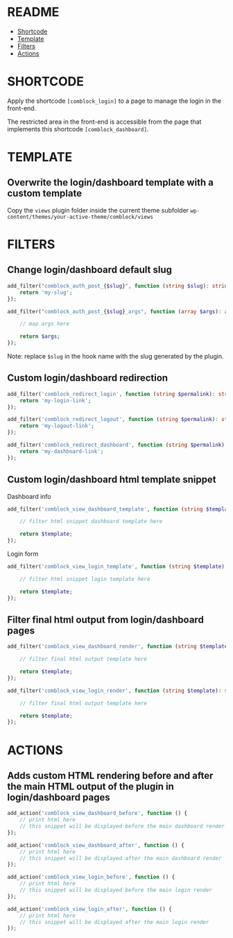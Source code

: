 # README
- [Shortcode](#SHORTCODE)
- [Template](#TEMPLATE)
- [Filters](#FILTERS)
- [Actions](#ACTIONS)

# SHORTCODE
Apply the shortcode ``[comblock_login]`` to a page to manage the login in the front-end.

The restricted area in the front-end is accessible from the page that implements this shortcode ``[comblock_dashboard]``.

# TEMPLATE

## Overwrite the login/dashboard template with a custom template
Copy the ``views`` plugin folder inside the current theme subfolder ```wp-content/themes/your-active-theme/comblock/views```

# FILTERS

## Change login/dashboard default slug
```PHP
add_filter("comblock_auth_post_{$slug}", function (string $slug): string {
    return 'my-slug';
});

add_filter("comblock_auth_post_{$slug}_args", function (array $args): array {

    // map args here

    return $args;
});
```
Note: replace ``$slug`` in the hook name with the slug generated by the plugin.

## Custom login/dashboard redirection
```PHP
add_filter('comblock_redirect_login', function (string $permalink): string {
    return 'my-login-link';
});

add_filter('comblock_redirect_logout', function (string $permalink): string {
    return 'my-logout-link';
});

add_filter('comblock_redirect_dashboard', function (string $permalink): string {
    return 'my-dashboard-link';
});
```

## Custom login/dashboard html template snippet

Dashboard info
```PHP
add_filter('comblock_view_dashboard_template', function (string $template): string {

    // filter html snippet dashboard template here

    return $template;
});
```

Login form
```PHP
add_filter('comblock_view_login_template', function (string $template): string {

    // filter html snippet login template here

    return $template;
});
```

## Filter final html output from login/dashboard pages
```PHP
add_filter('comblock_view_dashboard_render', function (string $template): string {

    // filter final html output template here

    return $template;
});

add_filter('comblock_view_login_render', function (string $template): string {

    // filter final html output template here

    return $template;
});
```

# ACTIONS

## Adds custom HTML rendering before and after the main HTML output of the plugin in login/dashboard pages
```PHP
add_action('comblock_view_dashboard_before', function () {
    // print html here
    // this snippet will be displayed before the main dashboard render
});

add_action('comblock_view_dashboard_after', function () {
    // print html here
    // this snippet will be displayed after the main dashboard render
});

add_action('comblock_view_login_before', function () {
    // print html here
    // this snippet will be displayed before the main login render
});

add_action('comblock_view_login_after', function () {
    // print html here
    // this snippet will be displayed after the main login render
});
```
